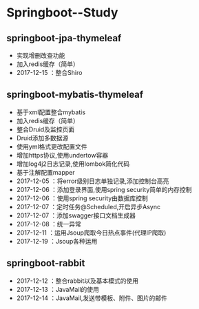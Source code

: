 # Springboot--Study
## springboot-jpa-thymeleaf
   * 实现增删改查功能
   * 加入redis缓存（简单）
   * 2017-12-15 ：整合Shiro
   
## springboot-mybatis-thymeleaf
   * 基于xml配置整合mybatis
   * 加入redis缓存（简单）
   * 整合Druid及监控页面
   * Druid添加多数据源
   * 使用yml格式更改配置文件
   * 增加https协议,使用undertow容器
   * 增加log4j2日志记录,使用lombok简化代码
   * 基于注解配置mapper
   * 2017-12-05 ：将error级别日志单独记录,添加控制台高亮
   * 2017-12-06 ：添加登录界面,使用spring security简单的内存控制
   * 2017-12-06 ：使用spring security由数据库控制
   * 2017-12-07 ：定时任务@Scheduled,开启异步Async
   * 2017-12-07 ：添加swagger接口文档生成器
   * 2017-12-08 ：统一异常
   * 2017-12-11 ：运用Jsoup爬取今日热点事件(代理IP爬取)
   * 2017-12-19 ：Jsoup各种运用
   
## springboot-rabbit
   * 2017-12-12 ：整合rabbit以及基本模式的使用
   * 2017-12-13 ：JavaMail的使用
   * 2017-12-14 ：JavaMail,发送带模板、附件、图片的邮件